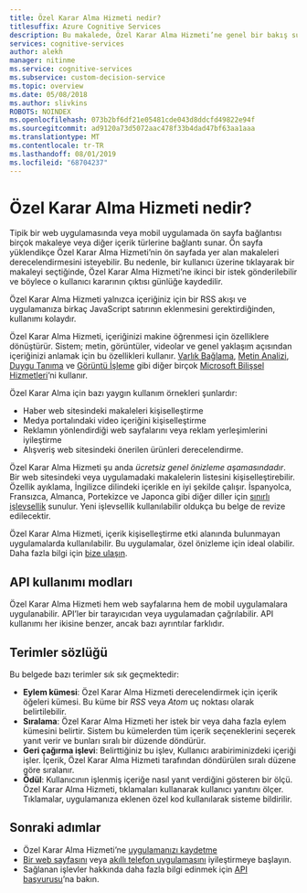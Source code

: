 ```yaml
---
title: Özel Karar Alma Hizmeti nedir?
titlesuffix: Azure Cognitive Services
description: Bu makalede, Özel Karar Alma Hizmeti’ne genel bir bakış sunulmaktadır.
services: cognitive-services
author: alekh
manager: nitinme
ms.service: cognitive-services
ms.subservice: custom-decision-service
ms.topic: overview
ms.date: 05/08/2018
ms.author: slivkins
ROBOTS: NOINDEX
ms.openlocfilehash: 073b2bf6df21e05481cde043d8ddcfd49822e94f
ms.sourcegitcommit: ad9120a73d5072aac478f33b4dad47bf63aa1aaa
ms.translationtype: MT
ms.contentlocale: tr-TR
ms.lasthandoff: 08/01/2019
ms.locfileid: "68704237"
---
```

# <a name="what-is-custom-decision-service"></a>Özel Karar Alma Hizmeti nedir?

Tipik bir web uygulamasında veya mobil uygulamada ön sayfa bağlantısı birçok makaleye veya diğer içerik türlerine bağlantı sunar. Ön sayfa yüklendikçe Özel Karar Alma Hizmeti’nin ön sayfada yer alan makaleleri derecelendirmesini isteyebilir. Bu nedenle, bir kullanıcı üzerine tıklayarak bir makaleyi seçtiğinde, Özel Karar Alma Hizmeti’ne ikinci bir istek gönderilebilir ve böylece o kullanıcı kararının çıktısı günlüğe kaydedilir.

Özel Karar Alma Hizmeti yalnızca içeriğiniz için bir RSS akışı ve uygulamanıza birkaç JavaScript satırının eklenmesini gerektirdiğinden, kullanımı kolaydır.

Özel Karar Alma Hizmeti, içeriğinizi makine öğrenmesi için özelliklere dönüştürür. Sistem; metin, görüntüler, videolar ve genel yaklaşım açısından içeriğinizi anlamak için bu özellikleri kullanır. [Varlık Bağlama](../entitylinking/home.md), [Metin Analizi](../text-analytics/overview.md), [Duygu Tanıma](../emotion/home.md) ve [Görüntü İşleme](../computer-vision/home.md) gibi diğer birçok [Microsoft Bilişsel Hizmetleri](https://www.microsoft.com/cognitive-services)’ni kullanır.

Özel Karar Alma için bazı yaygın kullanım örnekleri şunlardır:

* Haber web sitesindeki makaleleri kişiselleştirme
* Medya portalındaki video içeriğini kişiselleştirme
* Reklamın yönlendirdiği web sayfalarını veya reklam yerleşimlerini iyileştirme
* Alışveriş web sitesindeki önerilen ürünleri derecelendirme.

Özel Karar Alma Hizmeti şu anda *ücretsiz genel önizleme aşamasındadır*. Bir web sitesindeki veya uygulamadaki makalelerin listesini kişiselleştirebilir. Özellik ayıklama, İngilizce dilindeki içerikle en iyi şekilde çalışır. İspanyolca, Fransızca, Almanca, Portekizce ve Japonca gibi diğer diller için [sınırlı işlevsellik](../text-analytics/overview.md) sunulur. Yeni işlevsellik kullanılabilir oldukça bu belge de revize edilecektir.

Özel Karar Alma Hizmeti, içerik kişiselleştirme etki alanında bulunmayan uygulamalarda kullanılabilir. Bu uygulamalar, özel önizleme için ideal olabilir. Daha fazla bilgi için [bize ulaşın](https://azure.microsoft.com/overview/sales-number/).

## <a name="api-usage-modes"></a>API kullanımı modları

Özel Karar Alma Hizmeti hem web sayfalarına hem de mobil uygulamalara uygulanabilir. API’ler bir tarayıcıdan veya uygulamadan çağrılabilir. API kullanımı her ikisine benzer, ancak bazı ayrıntılar farklıdır.

## <a name="glossary-of-terms"></a>Terimler sözlüğü

Bu belgede bazı terimler sık sık geçmektedir:

* **Eylem kümesi**: Özel Karar Alma Hizmeti derecelendirmek için içerik öğeleri kümesi. Bu küme bir *RSS* veya *Atom* uç noktası olarak belirtilebilir.
* **Sıralama**: Özel Karar Alma Hizmeti her istek bir veya daha fazla eylem kümesini belirtir. Sistem bu kümelerden tüm içerik seçeneklerini seçerek yanıt verir ve bunları sıralı bir düzende döndürür.
* **Geri çağırma işlevi**: Belirttiğiniz bu işlev, Kullanıcı arabiriminizdeki içeriği işler. İçerik, Özel Karar Alma Hizmeti tarafından döndürülen sıralı düzene göre sıralanır.
* **Ödül**: Kullanıcının işlenmiş içeriğe nasıl yanıt verdiğini gösteren bir ölçü. Özel Karar Alma Hizmeti, tıklamaları kullanarak kullanıcı yanıtını ölçer. Tıklamalar, uygulamanıza eklenen özel kod kullanılarak sisteme bildirilir.

## <a name="next-steps"></a>Sonraki adımlar

* Özel Karar Alma Hizmeti’ne [uygulamanızı kaydetme](custom-decision-service-get-started-register.md)
* [Bir web sayfasını](custom-decision-service-get-started-browser.md) veya [akıllı telefon uygulamasını](custom-decision-service-get-started-app.md) iyileştirmeye başlayın.
* Sağlanan işlevler hakkında daha fazla bilgi edinmek için [API başvurusu](custom-decision-service-api-reference.md)’na bakın.
